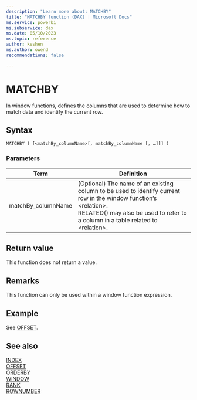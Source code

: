 ```yaml
---
description: "Learn more about: MATCHBY"
title: "MATCHBY function (DAX) | Microsoft Docs"
ms.service: powerbi 
ms.subservice: dax
ms.date: 05/10/2023
ms.topic: reference
author: keshen
ms.author: owend
recommendations: false

---
```


# MATCHBY

In window functions, defines the columns that are used to determine how to match data and identify the current row.

## Syntax  

```dax
MATCHBY ( [<matchBy_columnName>[, matchBy_columnName [, …]]] )
```

### Parameters  

|Term|Definition|  
|--------|--------------|  
|matchBy_columnName| (Optional) The name of an existing column to be used to identify current row in the window function’s \<relation>.</br> RELATED() may also be used to refer to a column in a table related to \<relation>.|

## Return value

This function does not return a value.  

## Remarks

This function can only be used within a window function expression.

## Example

See [OFFSET](offset-function-dax.md).

## See also

[INDEX](index-function-dax.md)  
[OFFSET](offset-function-dax.md)  
[ORDERBY](orderby-function-dax.md)  
[WINDOW](window-function-dax.md)  
[RANK](rank-function-dax.md)  
[ROWNUMBER](rownumber-function-dax.md)
